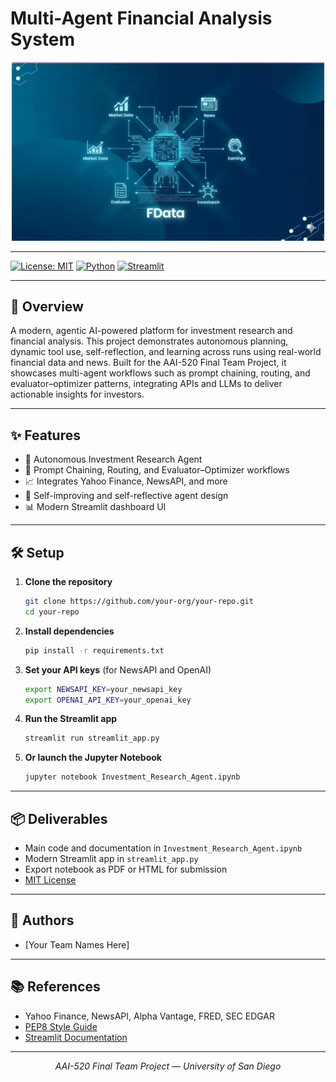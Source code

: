 # Multi-Agent Financial Analysis System

<p align="center">
  <img src="image/multi_agent_system.png" alt="Multi-Agent System Diagram" width="500"/>
</p>

---

[![License: MIT](https://img.shields.io/badge/License-MIT-yellow.svg)](LICENSE)
[![Python](https://img.shields.io/badge/Python-3.10%2B-blue.svg)](https://www.python.org/)
[![Streamlit](https://img.shields.io/badge/Built%20with-Streamlit-ff4b4b.svg?logo=streamlit&logoColor=white)](https://streamlit.io/)

---

## 🚀 Overview
A modern, agentic AI-powered platform for investment research and financial analysis. This project demonstrates autonomous planning, dynamic tool use, self-reflection, and learning across runs using real-world financial data and news. Built for the AAI-520 Final Team Project, it showcases multi-agent workflows such as prompt chaining, routing, and evaluator–optimizer patterns, integrating APIs and LLMs to deliver actionable insights for investors.

---

## ✨ Features
- 🤖 Autonomous Investment Research Agent
- 🔗 Prompt Chaining, Routing, and Evaluator–Optimizer workflows
- 📈 Integrates Yahoo Finance, NewsAPI, and more
- 🧠 Self-improving and self-reflective agent design
- 📊 Modern Streamlit dashboard UI

---

## 🛠️ Setup
1. **Clone the repository**
   ```bash
   git clone https://github.com/your-org/your-repo.git
   cd your-repo
   ```
2. **Install dependencies**
   ```bash
   pip install -r requirements.txt
   ```
3. **Set your API keys** (for NewsAPI and OpenAI)
   ```bash
   export NEWSAPI_KEY=your_newsapi_key
   export OPENAI_API_KEY=your_openai_key
   ```
4. **Run the Streamlit app**
   ```bash
   streamlit run streamlit_app.py
   ```
5. **Or launch the Jupyter Notebook**
   ```bash
   jupyter notebook Investment_Research_Agent.ipynb
   ```

---

## 📦 Deliverables
- Main code and documentation in `Investment_Research_Agent.ipynb`
- Modern Streamlit app in `streamlit_app.py`
- Export notebook as PDF or HTML for submission
- [MIT License](LICENSE)

---

## 👥 Authors
- [Your Team Names Here]

---

## 📚 References
- Yahoo Finance, NewsAPI, Alpha Vantage, FRED, SEC EDGAR
- [PEP8 Style Guide](https://peps.python.org/pep-0008/)
- [Streamlit Documentation](https://docs.streamlit.io/)

---

<p align="center">
  <em>AAI-520 Final Team Project &mdash; University of San Diego</em>
</p>
